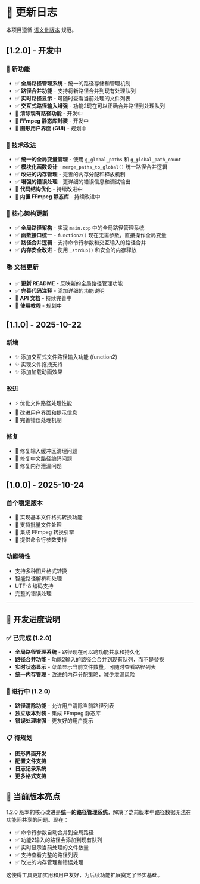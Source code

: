 # 📅 更新日志 

本项目遵循 [语义化版本](https://semver.org/lang/zh-CN/) 规范。

## [1.2.0] - 开发中

### 🚀 新功能
- ✅ **全局路径管理系统** - 统一的路径存储和管理机制
- ✅ **路径合并功能** - 支持将新路径合并到现有处理队列
- ✅ **实时路径显示** - 可随时查看当前处理的文件列表
- ✅ **交互式路径输入增强** - 功能2现在可以正确合并路径到处理队列
- 🔄 **清除现有路径功能** - 开发中
- 🔄 **FFmpeg 静态库封装** - 开发中
- 🔄 **图形用户界面 (GUI)** - 规划中

### 🔧 技术改进
- ✅ **统一的全局变量管理** - 使用 `g_global_paths` 和 `g_global_path_count`
- ✅ **模块化函数设计** - `merge_paths_to_global()` 统一路径合并逻辑
- ✅ **改进的内存管理** - 完善的内存分配和释放机制
- ✅ **增强的错误处理** - 更详细的错误信息和调试输出
- 🔄 **代码结构优化** - 持续改进中
- 🔄 **内置 FFmpeg 静态库** - 持续改进中

### 🎯 核心架构更新
- ✅ **全局路径架构** - 实现 `main.cpp` 中的全局路径管理系统
- ✅ **函数接口统一** - `function2()` 现在无需参数，直接操作全局变量
- ✅ **路径合并逻辑** - 支持命令行参数和交互输入的路径合并
- ✅ **内存安全改进** - 使用 `_strdup()` 和安全的内存释放

### 📚 文档更新
- ✅ **更新 README** - 反映新的全局路径管理功能
- ✅ **完善代码注释** - 添加详细的功能说明
- 🔄 **API 文档** - 持续完善中
- 🔄 **使用教程** - 规划中

## [1.1.0] - 2025-10-22

### 新增
- ✨ 添加交互式文件路径输入功能 (function2)
- ✨ 实现文件拖拽支持
- ✨ 添加加载动画效果

### 改进
- ⚡ 优化文件路径处理性能
- 🎨 改进用户界面和提示信息
- 🔧 完善错误处理机制

### 修复
- 🐛 修复输入缓冲区清理问题
- 🐛 修复中文路径编码问题
- 🐛 修复内存泄漏问题

## [1.0.0] - 2025-10-24

### 首个稳定版本
- 🎉 实现基本文件格式转换功能
- 🎉 支持批量文件处理
- 🎉 集成 FFmpeg 转换引擎
- 🎉 提供命令行参数支持

### 功能特性
- 支持多种图片格式转换
- 智能路径解析和处理
- UTF-8 编码支持
- 完整的错误处理

---

## 🔄 开发进度说明

### ✅ 已完成 (1.2.0)
- **全局路径管理系统** - 路径现在可以跨功能共享和持久化
- **路径合并功能** - 功能2输入的路径会合并到现有队列，而不是替换
- **实时状态显示** - 菜单显示当前文件数量，可随时查看路径列表
- **统一内存管理** - 改进的内存分配策略，减少泄漏风险

### 🔄 进行中 (1.2.0)
- **路径清除功能** - 允许用户清除当前路径列表
- **独立版本封装** - 集成 FFmpeg 静态库
- **错误处理增强** - 更友好的用户提示

### 📋 待规划
- **图形界面开发**
- **配置文件支持**
- **日志记录系统**
- **更多格式支持**

## 🎯 当前版本亮点

1.2.0 版本的核心改进是**统一的路径管理系统**，解决了之前版本中路径数据无法在功能间共享的问题。现在：

- ✅ 命令行参数自动合并到全局路径
- ✅ 功能2输入的路径会添加到现有队列
- ✅ 实时显示当前处理的文件数量
- ✅ 支持查看完整的路径列表
- ✅ 改进的内存管理和错误处理

这使得工具更加实用和用户友好，为后续功能扩展奠定了坚实基础。